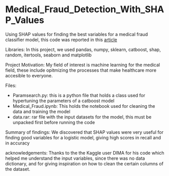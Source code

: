 # Medical_Fraud_Detection_With_SHAP_Values
Using SHAP values for finding the best variables for a medical fraud classifier model, this code was reported in this [article](https://medium.com/@dan7cor/medical-fraud-detection-using-shap-values-in-feature-selection-4f98746da7a3)

Libraries: 
In this project, we used pandas, numpy, sklearn, catboost, shap, random, itertools, seaborn and matplotlib

Project Motivation: 
My field of interest is machine learning for the medical field, these include opitmizing the processes that make healthcare more accesible to everyone.

Files: 
- Paramsearch.py: this is a python file that holds a class used for hypertuning the parameters of a catboost model
- Medical_Fraud.ipynb: This holds the notebook used for cleaning the data and training the model
- data.rar: rar file with the input datasets for the model, this must be unpacked first before running the code

Summary of findings: 
We discovered that SHAP values were very useful for finding good variables for a logistic model, giving high scores in recall and in accuracy

acknowledgements: 
Thanks to the the Kaggle user DIMA for his code which helped me understand the input variables, since there was no data dictionary, and for giving inspiration on how to clean the certain columns of the dataset.
